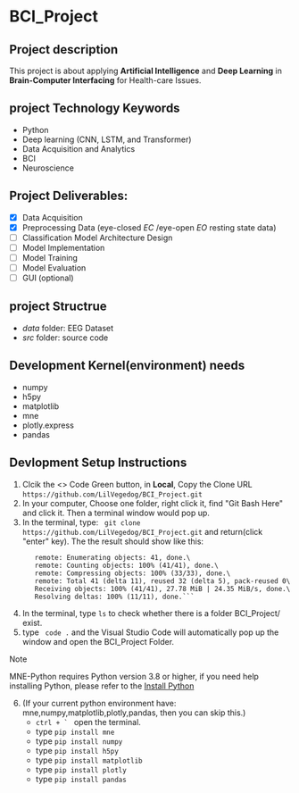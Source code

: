 # BCI_Project

## Project description
This project is about applying **Artificial Intelligence** and **Deep Learning** in **Brain-Computer Interfacing** for Health-care Issues.

## project Technology Keywords
- Python
- Deep learning (CNN, LSTM, and Transformer)
- Data Acquisition and Analytics
- BCI
- Neuroscience

## Project Deliverables:
- [x]  Data Acquisition
- [x]  Preprocessing Data (eye-closed *EC* /eye-open *EO*  resting state data) 
- [ ]  Classification Model Architecture Design
- [ ]  Model Implementation
- [ ]  Model Training
- [ ]  Model Evaluation
- [ ]  GUI (optional)
## project Structrue
- *data* folder: EEG Dataset
- *src* folder: source code

## Development Kernel(environment) needs
- numpy
- h5py
- matplotlib
- mne
- plotly.express
- pandas

## Devlopment Setup Instructions
  1. Clcik the <> Code Green button, in **Local**, Copy the Clone URL ```https://github.com/LilVegedog/BCI_Project.git```
  2. In your computer, Choose one folder, right click it, find "Git Bash Here" and click it. Then a terminal window would pop up.
  3. In the terminal, type:
     ``` git clone https://github.com/LilVegedog/BCI_Project.git```
     and return(click "enter" key). The the result should show like this:
     ``` Cloning into 'BCI_Project'...\
        remote: Enumerating objects: 41, done.\
        remote: Counting objects: 100% (41/41), done.\
        remote: Compressing objects: 100% (33/33), done.\
        remote: Total 41 (delta 11), reused 32 (delta 5), pack-reused 0\
        Receiving objects: 100% (41/41), 27.78 MiB | 24.35 MiB/s, done.\
        Resolving deltas: 100% (11/11), done.```
  4. In the terminal, type  ``` ls ``` to check whether there is a folder BCI_Project/ exist.
  5. type ``` code .``` and the Visual Studio Code will automatically pop up the window and open the BCI_Project Folder.
     
> [!NOTE]  
> MNE-Python requires Python version 3.8 or higher, if you need help installing Python, please refer to the [Install Python](https://pip.pypa.io/en/stable/installation/)

6. (If your current python environment have: mne,numpy,matplotlib,plotly,pandas, then you can skip this.)
     - ```ctrl + ` ``` open the terminal.
     - type ```pip install mne ```
     - type ```pip install numpy ```
     - type ```pip install h5py ```
     - type ```pip install matplotlib ```
     - type ```pip install plotly ```
     - type ```pip install pandas ```
  
